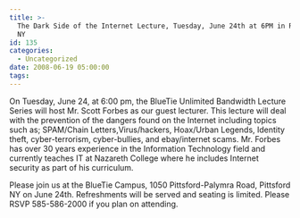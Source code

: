 ```yaml
---
title: >-
  The Dark Side of the Internet Lecture, Tuesday, June 24th at 6PM in Rochester
  NY
id: 135
categories:
  - Uncategorized
date: 2008-06-19 05:00:00
tags:
---
```


On Tuesday, June 24, at 6:00 pm, the BlueTie Unlimited Bandwidth Lecture Series will host Mr. Scott Forbes as our guest lecturer. This lecture will deal with the prevention of the dangers found on the Internet including topics such as; SPAM/Chain Letters,Virus/hackers, Hoax/Urban Legends, Identity theft, cyber-terrorism, cyber-bullies, and ebay/internet scams. Mr. Forbes has over 30 years experience in the Information Technology field and currently teaches IT at Nazareth College where he includes Internet security as part of his curriculum.

Please join us at the BlueTie Campus, 1050 Pittsford-Palymra Road, Pittsford NY on June 24th. Refreshments will be served and seating is limited. Please RSVP 585-586-2000 if you plan on attending.